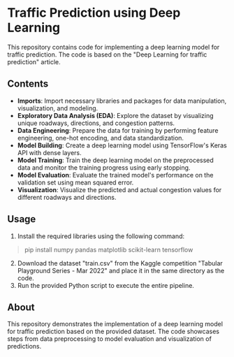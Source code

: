 # Traffic Prediction using Deep Learning

This repository contains code for implementing a deep learning model for traffic prediction. The code is based on the "Deep Learning for traffic prediction" article.

## Contents

- **Imports**: Import necessary libraries and packages for data manipulation, visualization, and modeling.
- **Exploratory Data Analysis (EDA)**: Explore the dataset by visualizing unique roadways, directions, and congestion patterns.
- **Data Engineering**: Prepare the data for training by performing feature engineering, one-hot encoding, and data standardization.
- **Model Building**: Create a deep learning model using TensorFlow's Keras API with dense layers.
- **Model Training**: Train the deep learning model on the preprocessed data and monitor the training progress using early stopping.
- **Model Evaluation**: Evaluate the trained model's performance on the validation set using mean squared error.
- **Visualization**: Visualize the predicted and actual congestion values for different roadways and directions.

## Usage

1. Install the required libraries using the following command:
> pip install numpy pandas matplotlib scikit-learn tensorflow
2. Download the dataset "train.csv" from the Kaggle competition "Tabular Playground Series - Mar 2022" and place it in the same directory as the code.
3. Run the provided Python script to execute the entire pipeline.

## About
This repository demonstrates the implementation of a deep learning model for traffic prediction based on the provided dataset. The code showcases steps from data preprocessing to model evaluation and visualization of predictions.

